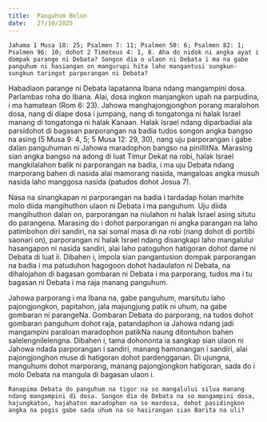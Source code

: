 ```yaml
---
title:  Panguhum Bolon
date:   27/10/2025
---
```


`Jahama 1 Musa 18: 25; Psalmen 7: 11; Psalmen 50: 6; Psalmen 82: 1; Psalmen 96: 10; dohot 2 Timoteus 4: 1, 8. Aha do nidok ni angka ayat i dompak parange ni Debata? Songon dia o ulaon ni Debata i ma na gabe panguhum ni hasiangan on mangurupi hita laho mangantusi sungkun-sungkun taringot parporangan ni Debata?`

Habadiaon parange ni Debata lapatanna Ibana ndang mangampini dosa. Parlambas roha do Ibana. Alai, dosa ingkon manjangkon upah na parpudina, i ma hamatean (Rom 6: 23). Jahowa manghajongjonghon porang maralohon dosa, nang di diape dosa i jumpang, nang di tongatonga ni halak Israel manang di tongatonga ni halak Kanaan.  Halak Israel ndang diparbadiai ala parsidohot di bagasan parporangan na badia tudos songon angka bangso na asing (5 Musa 9: 4, 5; 5 Musa 12: 29, 30), nang uju parporangan i gabe dalan panguhuman ni Jahowa maradophon bangso na pinillitNa. Marasing sian angka bangso na adong di luat Timur Dekat na robi, halak Israel mangkilalahon balik ni parporangan na badia, i ma uju Debata ndang marporang bahen di nasida alai mamorang nasida, mangaloas angka musuh nasida laho manggosa nasida (patudos dohot Josua 7).

Nasa na sinangkapan ni parporangan na badia i tardadap holan marhite molo diida mangihuthon ulaon ni Debata i ma panguhum. Uju diida mangihuthon dalan on, parporangan na niulahon ni halak Israel asing situtu do parangena. Marasing do i dohot parporangan ni angka parangan na laho patimbohon diri sandiri, na sai somal masa di na robi (nang dohot di portibi saonari on), parporangan ni halak Israel ndang disangkapi laho mangalului hasangapon ni nasida sandiri, alai laho patoguhon hatigoran dohot dame ni Debata di luat ii. Dibahen i, impola sian pangantusion dompak parporangan na badia i ma patuduhon hagogoon dohot hadaulaton ni Debata, na dihalojahon di bagasan gombaran ni Debata i ma parporang, tudos ma i tu bagasan ni Debata i ma raja manang panguhum.

Jahowa parporang i ma Ibana na, gabe panguhum, marsitutu laho pajongjongkon, papitahon, jala majungjung patik ni uhum, na gabe gombaran ni parangeNa. Gombaran Debata do parporang, na tudos dohot gombaran panguhum dohot raja, patandaphon ia Jahowa ndang jadi mangampini paraloan maradophon patikNa naung ditontuhon bahen salelengnilelengna. Dibahen i, tama dohononta ia sangkap sian ulaon ni Jahowa ndada parporangan i sandiri, manang hamonangan i sandiri, alai pajongjonghon muse di hatigoran dohot pardengganan. Di ujungna, manguhumi dohot marporang, manang pajongjongkon hatigoran, sada do i molo Debata na mangula di bagasan ulaon i.

`Ranapima Debata do panguhum na tigor na so mangalului silua manang ndang mangampini di dosa. Songon dia do Debata na so mangampini dosa, hajungkaton, hajahaton maradophon na so mardosa, dohot pasidingkon angka na pogis gabe sada uhum na so hasirangan sian Barita na uli?`